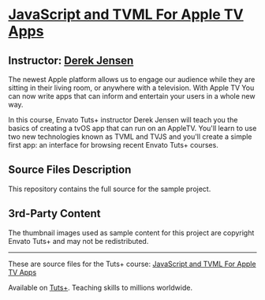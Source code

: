 # [JavaScript and TVML For Apple TV Apps][published url]
## Instructor: [Derek Jensen][instructor url]


The newest Apple platform allows us to engage our audience while they are sitting in their living room, or anywhere with a television. With Apple TV You can now write apps that can inform and entertain your users in a whole new way. 

In this course, Envato Tuts+ instructor Derek Jensen will teach you the basics of  creating a tvOS app that can run on an AppleTV. You'll learn to use two new technologies known as TVML and TVJS and you'll create a simple first app: an interface for browsing recent Envato Tuts+ courses.


## Source Files Description


This repository contains the full source for the sample project.


## 3rd-Party Content

The thumbnail images used as sample content for this project are copyright Envato Tuts+ and may not be redistributed.

------

These are source files for the Tuts+ course: [JavaScript and TVML For Apple TV Apps][published url]

Available on [Tuts+](https://tutsplus.com). Teaching skills to millions worldwide.

[published url]: https://code.tutsplus.com/courses/javascript-and-tvml-for-apple-tv-apps
[instructor url]: https://tutsplus.com/authors/derek-jensen
